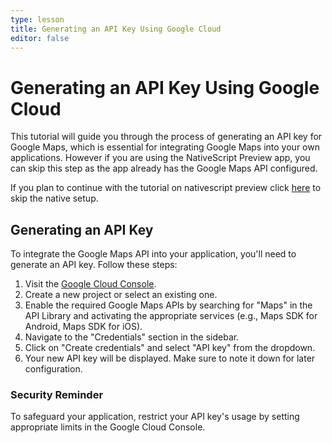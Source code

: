 ```yaml
---
type: lesson
title: Generating an API Key Using Google Cloud
editor: false
---
```


# Generating an API Key Using Google Cloud

This tutorial will guide you through the process of generating an API key for Google Maps, which is essential for integrating Google Maps into your own applications. However if you are using the NativeScript Preview app, you can skip this step as the app already has the Google Maps API configured.

If you plan to continue with the tutorial on nativescript preview click [here](/1-introduction-and-setup/2-building-your-map/1-registering-the-map-view) to skip the native setup.  
<!-- GOTO Next -->


## Generating an API Key

To integrate the Google Maps API into your application, you'll need to generate an API key. Follow these steps:

1. Visit the [Google Cloud Console](https://console.cloud.google.com/).
2. Create a new project or select an existing one.
3. Enable the required Google Maps APIs by searching for "Maps" in the API Library and activating the appropriate services (e.g., Maps SDK for Android, Maps SDK for iOS).
4. Navigate to the "Credentials" section in the sidebar.
5. Click on "Create credentials" and select "API key" from the dropdown.
6. Your new API key will be displayed. Make sure to note it down for later configuration.

### Security Reminder

To safeguard your application, restrict your API key's usage by setting appropriate limits in the Google Cloud Console.
